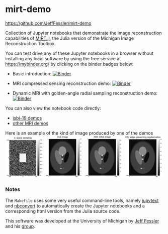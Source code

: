 # mirt-demo

 https://github.com/JeffFessler/mirt-demo

Collection of
Jupyter notebooks that demonstrate the image reconstruction capabilities
of
[MIRT.jl](https://github.com/JeffFessler/MIRT.jl),
the Julia version of the Michigan Image Reconstruction Toolbox.

You can test drive any of these Jupyter notebooks
in a browser
without installing any local software
by using the free service at
https://mybinder.org/
by clicking on the binder badges below:

* Basic introduction:
[![Binder](https://mybinder.org/badge_logo.svg)](https://mybinder.org/v2/gh/JeffFessler/mirt-demo/master?filepath=isbi-19%2F00-intro.ipynb)

* MRI compressed sensing reconstruction demo:
[![Binder](https://mybinder.org/badge_logo.svg)](https://mybinder.org/v2/gh/JeffFessler/mirt-demo/master?filepath=isbi-19%2F01-recon.ipynb)

* Dynamic MRI with golden-angle radial sampling reconstruction demo:
[![Binder](https://mybinder.org/badge_logo.svg)](https://mybinder.org/v2/gh/JeffFessler/mirt-demo/master?filepath=mri%2Fmri-sim-2d%2Bt.ipynb)

You can also view the notebook code directly:
* [isbi-19 demos](https://github.com/JeffFessler/mirt-demo/blob/master/isbi-19/)
* [other MRI demos](https://github.com/JeffFessler/mirt-demo/blob/master/mri/)

Here is an example of the kind of image produced by one of the demos
![phantom-image](/figure/isbi-19-recon1.png?raw=true "phantom image")


### Notes

The `Makefile` uses some very useful command-line tools,
namely
[jupytext](https://github.com/mwouts/jupytext)
and
[nbconvert](https://nbconvert.readthedocs.io)
to automatically
create the Jupyter notebooks
and a corresponding html version
from the Julia source code.

This software was developed at the University of Michigan 
by 
[Jeff Fessler](http://web.eecs.umich.edu/~fessler)
and his 
[group](http://web.eecs.umich.edu/~fessler/group).
